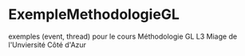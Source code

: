# ExempleMethodologieGL
exemples (event, thread) pour le cours Méthodologie GL L3 Miage de l'Unviersité Côté d'Azur
